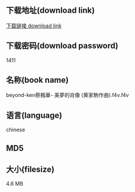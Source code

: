 ## 下载地址(download link)
[下载链接 download link](https://voluble-croquembouche-d321dc.netlify.app/?s=beyond-ken%E8%94%A1%E6%A5%93%E8%8F%AF-+%E7%BE%8E%E5%A4%A2%E7%9A%84%E8%82%96%E5%83%8F+%28%E9%BB%84%E5%AE%B6%E9%A7%92%E4%BD%9C%E6%9B%B2%29.f4v)

## 下载密码(download password)
1411

## 名称(book name)
beyond-ken蔡楓華- 美夢的肖像 (黄家駒作曲).f4v.f4v

## 语言(language)
chinese

## MD5


## 大小(filesize)
4.6 MB

